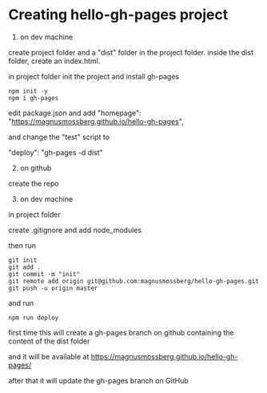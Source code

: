 # Creating hello-gh-pages project

1) on dev machine

create project folder and a "dist" folder in the project folder.
inside the dist folder, create an index.html.

in project folder init the project and install gh-pages
```
npm init -y
npm i gh-pages
```

edit package.json and add
"homepage": "https://magnusmossberg.github.io/hello-gh-pages",

and change the "test" script to

"deploy": "gh-pages -d dist"


2) on github

create the repo


3) on dev machine

in project folder 

create .gitignore and add node_modules

then run
```
git init
git add .
git commit -m "init"
git remote add origin git@github.com:magnusmossberg/hello-gh-pages.git
git push -u origin master
```

and run
```
npm run deploy
```

first time this will create a gh-pages branch on github containing the content of the dist folder

and it will be available at https://magnusmossberg.github.io/hello-gh-pages/

after that it will update the gh-pages branch on GitHub
